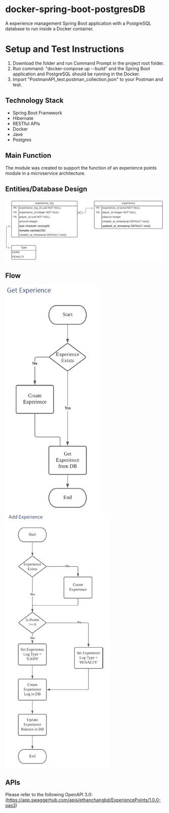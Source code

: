 # docker-spring-boot-postgresDB
 A experience management Spring Boot application with a PostgreSQL database to run inside a Docker container.

# Setup and Test Instructions
1. Download the folder and run Command Prompt in the project root folder.
2. Run command: "docker-compose up --build" and the Spring Boot application and PostgreSQL should be running in the Docker.
3. Import "PostmanAPI_test.postman_collection.json" to your Postman and test. 

## Technology Stack
- Spring Boot Framework
- Hibernate
- RESTful APIs
- Docker
- Jave
- Postgres

## Main Function
The module was created to support the function of an experience points module in a microservice architecture.

## Entities/Database Design
![Database Design](figs/ER-diagram.png)

## Flow
![Get Experience](figs/get_exp.png)
![Add Experience](figs/add_exp.png)

## APIs
Please refer to the following OpenAPI 3.0:
(https://app.swaggerhub.com/apis/ethanchangbd/ExperiencePoints/1.0.0-oas3)

